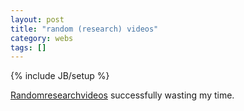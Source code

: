 ```yaml
---
layout: post
title: "random (research) videos"
category: webs
tags: []
---
```

{% include JB/setup %}

[Randomresearchvideos](http://randomresearchvideos.wordpress.com) successfully wasting my time.
